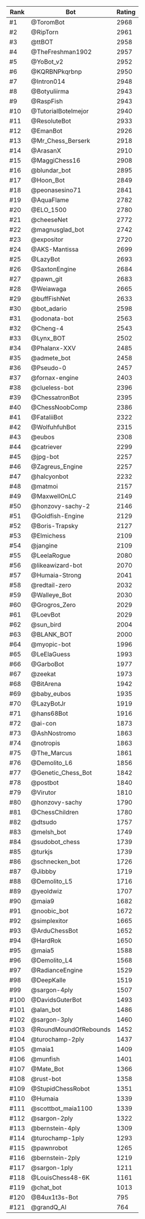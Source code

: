Rank|Bot|Rating
---|---|---
#1|@ToromBot|2968
#2|@RipTorn|2961
#3|@ttBOT|2958
#4|@TheFreshman1902|2957
#5|@YoBot_v2|2952
#6|@KQRBNPkqrbnp|2950
#7|@Intron014|2948
#8|@Botyuliirma|2943
#9|@RaspFish|2943
#10|@TutorialBotelmejor|2940
#11|@ResoluteBot|2933
#12|@EmanBot|2926
#13|@Mr_Chess_Berserk|2918
#14|@ArasanX|2910
#15|@MaggiChess16|2908
#16|@blundar_bot|2895
#17|@Hoon_Bot|2849
#18|@peonasesino71|2841
#19|@AquaFlame|2782
#20|@ELO_1500|2780
#21|@cheeseNet|2772
#22|@magnusglad_bot|2742
#23|@expositor|2720
#24|@AKS-Mantissa|2699
#25|@LazyBot|2693
#26|@SaxtonEngine|2684
#27|@pawn_git|2683
#28|@Weiawaga|2665
#29|@buffFishNet|2633
#30|@bot_adario|2598
#31|@odonata-bot|2563
#32|@Cheng-4|2543
#33|@Lynx_BOT|2502
#34|@Phalanx-XXV|2485
#35|@admete_bot|2458
#36|@Pseudo-0|2457
#37|@fornax-engine|2403
#38|@clueless-bot|2396
#39|@ChessatronBot|2395
#40|@ChessNoobComp|2386
#41|@FataliiBot|2322
#42|@WolfuhfuhBot|2315
#43|@eubos|2308
#44|@catriever|2299
#45|@jpg-bot|2257
#46|@Zagreus_Engine|2257
#47|@halcyonbot|2232
#48|@matmoi|2157
#49|@MaxwellOnLC|2149
#50|@honzovy-sachy-2|2146
#51|@Goldfish-Engine|2129
#52|@Boris-Trapsky|2127
#53|@Elmichess|2109
#54|@jangine|2109
#55|@LeelaRogue|2080
#56|@likeawizard-bot|2070
#57|@Humaia-Strong|2041
#58|@redtail-zero|2032
#59|@Walleye_Bot|2030
#60|@Grogros_Zero|2029
#61|@LoevBot|2029
#62|@sun_bird|2004
#63|@BLANK_BOT|2000
#64|@myopic-bot|1996
#65|@LeElaGuess|1993
#66|@GarboBot|1977
#67|@zeekat|1973
#68|@BitArena|1942
#69|@baby_eubos|1935
#70|@LazyBotJr|1919
#71|@hans68Bot|1916
#72|@ai-con|1873
#73|@AshNostromo|1863
#74|@notropis|1863
#75|@The_Marcus|1861
#76|@Demolito_L6|1856
#77|@Genetic_Chess_Bot|1842
#78|@postbot|1840
#79|@Virutor|1810
#80|@honzovy-sachy|1790
#81|@ChessChildren|1780
#82|@dtsudo|1757
#83|@melsh_bot|1749
#84|@sudobot_chess|1739
#85|@turkjs|1739
#86|@schnecken_bot|1726
#87|@Jibbby|1719
#88|@Demolito_L5|1716
#89|@yeoldwiz|1707
#90|@maia9|1682
#91|@noobic_bot|1672
#92|@simplexitor|1665
#93|@ArduChessBot|1652
#94|@HardRok|1650
#95|@maia5|1588
#96|@Demolito_L4|1568
#97|@RadianceEngine|1529
#98|@DeepKalle|1519
#99|@sargon-4ply|1507
#100|@DavidsGuterBot|1493
#101|@alan_bot|1486
#102|@sargon-3ply|1460
#103|@RoundMoundOfRebounds|1452
#104|@turochamp-2ply|1437
#105|@maia1|1409
#106|@munfish|1401
#107|@Mate_Bot|1366
#108|@rust-bot|1358
#109|@StupidChessRobot|1351
#110|@Humaia|1339
#111|@scottbot_maia1100|1339
#112|@sargon-2ply|1322
#113|@bernstein-4ply|1309
#114|@turochamp-1ply|1293
#115|@pawnrobot|1265
#116|@bernstein-2ply|1219
#117|@sargon-1ply|1211
#118|@LouisChess48-6K|1161
#119|@chat_bot|1013
#120|@B4ux1t3s-Bot|795
#121|@grandQ_AI|764
